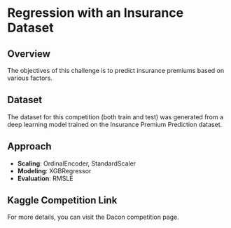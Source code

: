 # Regression with an Insurance Dataset

## Overview
The objectives of this challenge is to predict insurance premiums based on various factors.

## Dataset
The dataset for this competition (both train and test) was generated from a deep learning model trained on the Insurance Premium Prediction dataset.

## Approach
- **Scaling**: OrdinalEncoder, StandardScaler
- **Modeling**: XGBRegressor
- **Evaluation**: RMSLE


## Kaggle Competition Link
For more details, you can visit the Dacon competition page.
